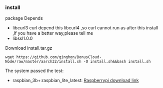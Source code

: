 ### install
package Depends 
- libcurl3  curl depend this libcurl4 ,so curl cannot run as after this install ,if you have a better way,please tell me
- libssl1.0.0

Download install.tar.gz 
```
wget https://github.com/qinghon/BonusCloud-Node/raw/master/aarch32/install.sh -O install.sh&&bash install.sh
```
The system passed the test:
- raspbian_3b+:raspbian_lite_latest: [Raspberrypi download link](https://downloads.raspberrypi.org/raspbian_lite_latest)